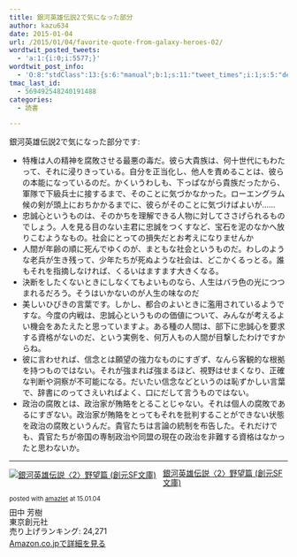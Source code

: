 ```yaml
---
title: 銀河英雄伝説2で気になった部分
author: kazu634
date: 2015-01-04
url: /2015/01/04/favorite-quote-from-galaxy-heroes-02/
wordtwit_posted_tweets:
  - 'a:1:{i:0;i:5577;}'
wordtwit_post_info:
  - 'O:8:"stdClass":13:{s:6:"manual";b:1;s:11:"tweet_times";i:1;s:5:"delay";s:1:"0";s:7:"enabled";s:1:"1";s:10:"separation";i:60;s:7:"version";s:3:"3.7";s:14:"tweet_template";s:100:"ブログに新しい記事を投稿したよ: 銀河英雄伝説2で気になった部分 - [link] ";s:6:"status";i:2;s:6:"result";a:0:{}s:13:"tweet_counter";i:2;s:13:"tweet_log_ids";a:1:{i:0;i:5577;}s:9:"hash_tags";a:0:{}s:8:"accounts";a:1:{i:0;s:7:"kazu634";}}'
tmac_last_id:
  - 569492548240191488
categories:
  - 読書

---
```

銀河英雄伝説2で気になった部分です:

  * 特権は人の精神を腐敗させる最悪の毒だ。彼ら大貴族は、何十世代にもわたって、それに浸りきっている。自分を正当化し、他人を責めることは、彼らの本能になっているのだ。かくいうわしも、下っぱながら貴族だったから、軍隊で下級兵士に接するまで、そのことに気づかなかった。ローエングラム候の剣が頭上におちかかるまでに、彼らがそのことに気づけばよいが……
  * 忠誠心というものは、そのかちを理解できる人物に対してささげられるものでしょう。人を見る目のない主君に忠誠をつくすなど、宝石を泥のなかへ放りこむようなもの。社会にとっての損失だとお考えになりませんか
  * 人間が年齢の順に死んでゆくのが、まともな社会というものだ。わしのような老兵が生き残って、少年たちが死ぬような社会は、どこかくるっとる。誰もそれを指摘しなければ、くるいはますます大きくなる。
  * 決断をしたくないときにしなくてもよいものなら、人生はバラ色の光につつまれるだろう。そうはいかないのが人生の味なのだ
  * 美しいひびきの言葉です。しかし、都合のよいときに濫用されているようですな。今度の内戦は、忠誠心というものの価値について、みんなが考えるよい機会をあたえたと思っていますよ。ある種の人間は、部下に忠誠心を要求する資格がないのだ、という実例を、何万人もの人間が目撃したわけですからね。
  * 彼に言わせれば、信念とは願望の強力なものにすぎず、なんら客観的な根拠を持つものではない。それが強まれば強まるほど、視野はせまくなり、正確な判断や洞察が不可能になる。だいたい信念などというのは恥ずかしい言葉で、辞書にのってさえいればよく、口にだして言うものではない。
  * 政治の腐敗とは、政治家が賄賂をとることじゃない。それは個人の腐敗であるにすぎない。政治家が賄賂をとってもそれを批判することができない状態を政治の腐敗というんだ。貴官たちは言論の統制を布告した。それだけでも、貴官たちが帝国の専制政治や同盟の現在の政治を非難する資格はなかったと思わないか。

* * *

<div class="amazlet-box" style="margin-bottom: 0px;">
<div class="amazlet-image" style="float: left; margin: 0px 12px 1px 0px;">
<a href="https://www.amazon.co.jp/exec/obidos/ASIN/4488725023/simsnes-22/ref=nosim/" onclick="__gaTracker('send', 'event', 'outbound-article', 'https://www.amazon.co.jp/exec/obidos/ASIN/4488725023/simsnes-22/ref=nosim/', '');" target="_blank" name="amazletlink"><img style="border: none;" src="https://images-na.ssl-images-amazon.com/images/I/51F1P%2BWJGtL._SL160_.jpg" alt="銀河英雄伝説〈2〉野望篇 (創元SF文庫)" /></a>
</div>
  
<div class="amazlet-info" style="line-height: 120%; margin-bottom: 10px;">
<div class="amazlet-name" style="margin-bottom: 10px; line-height: 120%;">
<a href="https://www.amazon.co.jp/exec/obidos/ASIN/4488725023/simsnes-22/ref=nosim/" onclick="__gaTracker('send', 'event', 'outbound-article', 'https://www.amazon.co.jp/exec/obidos/ASIN/4488725023/simsnes-22/ref=nosim/', '銀河英雄伝説〈2〉野望篇 (創元SF文庫)');" target="_blank" name="amazletlink">銀河英雄伝説〈2〉野望篇 (創元SF文庫)</a></p> 
      
<div class="amazlet-powered-date" style="font-size: 80%; margin-top: 5px; line-height: 120%;">
        posted with <a href="http://www.amazlet.com/" onclick="__gaTracker('send', 'event', 'outbound-article', 'http://www.amazlet.com/', 'amazlet');" title="amazlet"  target="_blank">amazlet</a> at 15.01.04
</div>
</div>
    
<div class="amazlet-detail">
      田中 芳樹<br /> 東京創元社<br /> 売り上げランキング: 24,271
</div>
    
<div class="amazlet-sub-info" style="float: left;">
<div class="amazlet-link" style="margin-top: 5px;">
<a href="https://www.amazon.co.jp/exec/obidos/ASIN/4488725023/simsnes-22/ref=nosim/" onclick="__gaTracker('send', 'event', 'outbound-article', 'https://www.amazon.co.jp/exec/obidos/ASIN/4488725023/simsnes-22/ref=nosim/', 'Amazon.co.jpで詳細を見る');" target="_blank" name="amazletlink">Amazon.co.jpで詳細を見る</a>
</div>
</div>
</div>
  
<div class="amazlet-footer" style="clear: left;">
</div>
</div>
